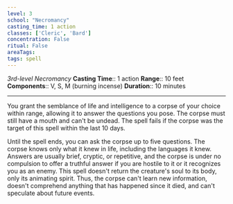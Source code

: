 ```yaml
---
level: 3
school: "Necromancy"
casting_time: 1 action
classes: ['Cleric', 'Bard']
concentration: False
ritual: False
areaTags: 
tags: spell
---
```


_3rd-level Necromancy_
**Casting Time**:: 1 action
**Range**:: 10 feet
**Components**:: V, S, M (burning incense)
**Duration**:: 10 minutes

---

You grant the semblance of life and intelligence to a corpse of your choice within range, allowing it to answer the questions you pose. The corpse must still have a mouth and can't be undead. The spell fails if the corpse was the target of this spell within the last 10 days.

Until the spell ends, you can ask the corpse up to five questions. The corpse knows only what it knew in life, including the languages it knew. Answers are usually brief, cryptic, or repetitive, and the corpse is under no compulsion to offer a truthful answer if you are hostile to it or it recognizes you as an enemy. This spell doesn't return the creature's soul to its body, only its animating spirit. Thus, the corpse can't learn new information, doesn't comprehend anything that has happened since it died, and can't speculate about future events.



